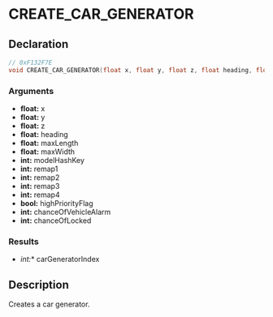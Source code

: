 # CREATE_CAR_GENERATOR

## Declaration
```cpp
// 0xF132F7E
void CREATE_CAR_GENERATOR(float x, float y, float z, float heading, float maxLength, float maxWidth, int modelHashKey, int remap1, int remap2, int remap3, int remap4, bool highPriorityFlag, int chanceOfVehicleAlarm, int chanceOfLocked, int* carGeneratorIndex);
```

### Arguments
- **float:** x
- **float:** y
- **float:** z
- **float:** heading
- **float:** maxLength
- **float:** maxWidth
- **int:** modelHashKey
- **int:** remap1
- **int:** remap2
- **int:** remap3
- **int:** remap4
- **bool:** highPriorityFlag
- **int:** chanceOfVehicleAlarm
- **int:** chanceOfLocked

### Results
- **int*:** carGeneratorIndex

## Description
Creates a car generator.
